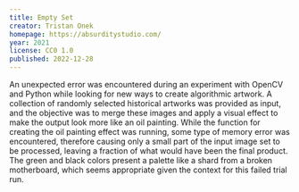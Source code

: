 ```yaml
---
title: Empty Set
creator: Tristan Onek
homepage: https://absurditystudio.com/
year: 2021
license: CC0 1.0
published: 2022-12-28
---
```


An unexpected error was encountered during an experiment with OpenCV and Python while looking for new
ways to create algorithmic artwork.  A collection of randomly selected historical artworks was provided
as input, and the objective was to merge these images and apply a visual effect to make the output look
more like an oil painting. While the function for creating the oil painting effect was running, some type
of memory error was encountered, therefore causing only a small part of the input image set to be
processed, leaving a fraction of what would have been the final product.  The green and black colors
present a palette like a shard from a broken motherboard, which seems appropriate given the context for
this failed trial run.
